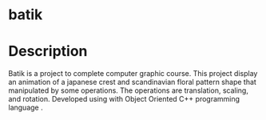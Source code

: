 # batik
# Description
Batik is a project to complete computer graphic course. This project display an animation of a japanese crest and scandinavian floral pattern shape that manipulated by some operations. The operations are translation, scaling, and rotation. Developed using with Object Oriented C++ programming language .
